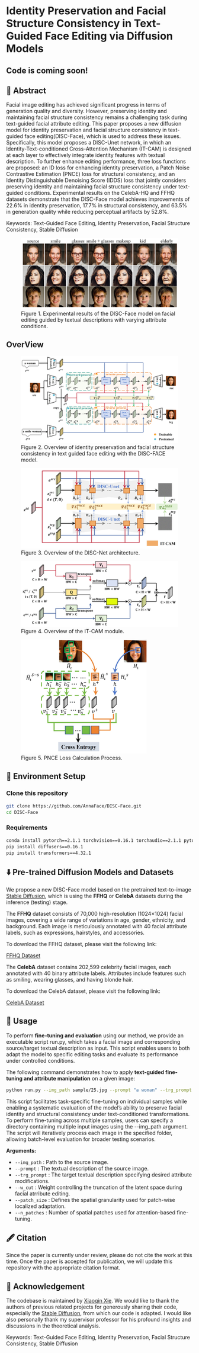 # Identity Preservation and Facial Structure Consistency in Text-Guided Face Editing via Diffusion Models

## Code is coming soon!

## 📌 Abstract

 Facial image editing has achieved significant progress in terms of generation quality and diversity. However, preserving identity and maintaining facial structure consistency remains a challenging task during text-guided facial attribute editing. This paper proposes a new diffusion model for identity preservation and facial structure consistency in text-guided face editing(DISC-Face), which is used to address these issues. Specifically, this model proposes a DISC-Unet network, in which an Identity-Text-conditioned Cross-Attention Mechanism (IT-CAM) is designed at each layer to effectively integrate identity features with textual description. To further enhance editing performance, three loss functions are proposed: an ID loss for enhancing identity preservation, a Patch Noise Contrastive Estimation (PNCE) loss for structural consistency, and an Identity Distinguishable Denoising Score (IDDS) loss that jointly considers preserving identity and maintaining facial structure consistency under text-guided conditions. Experimental results on the CelebA-HQ and FFHQ datasets demonstrate that the DISC-Face model achieves improvements of 22.6% in identity preservation, 17.7% in structural consistency, and 63.5% in generation quality while reducing perceptual artifacts by 52.8%. 

Keywords: Text-Guided Face Editing, Identity Preservation, Facial Structure Consistency, Stable Diffusion

<figure>
    <img src="assets/home.png" alt="Teaser Image">
    <figcaption>Figure 1. Experimental results of the DISC-Face model on facial editing guided by
 textual descriptions with varying attribute conditions.
    </figcaption>
</figure>

## OverView

<figure>
    <img src="assets/DISC_Face.jpg" alt="Teaser Image">
    <figcaption>Figure 2. Overview of identity preservation and facial structure consistency in text
guided face editing with the DISC-FACE model.
    </figcaption>
</figure>

<figure>
    <img src="assets/DISC_Net.jpg" alt="Teaser Image">
    <figcaption>Figure 3. Overview of the DISC-Net architecture.</figcaption>
</figure>

<figure>
    <img src="assets/ITCAM.jpg" alt="Teaser Image">
    <figcaption>Figure 4. Overview of the IT-CAM module.</figcaption>
</figure>

<figure>
    <img src="assets/PNCE.jpg" alt="Teaser Image" width="80%" height="80%">
    <figcaption>Figure 5. PNCE Loss Calculation Process.</figcaption>
</figure>

## 🚀 Environment Setup

### Clone this repository

```bash
git clone https://github.com/AnnaFace/DISC-Face.git 
cd DISC-Face
```

### Requirements

```bash
conda install pytorch==2.1.1 torchvision==0.16.1 torchaudio==2.1.1 pytorch-cuda=11.8 -c pytorch -c nvidia
pip install diffusers==0.16.1 
pip install transformers==4.32.1
```

## ⬇️  Pre-trained Diffusion Models and Datasets

We propose a new DISC-Face model based on the pretrained text-to-image [Stable Diffusion](https://github.com/CompVis/latent-diffusion), which is using the **FFHQ** or **CelebA** datasets during the inference (testing) stage.

The **FFHQ** dataset consists of 70,000 high-resolution (1024×1024) facial images, covering a wide range of variations in age, gender, ethnicity, and background. Each image is meticulously annotated with 40 facial attribute labels, such as expressions, hairstyles, and accessories.

To download the FFHQ dataset, please visit the following link:

[FFHQ Dataset](https://github.com/NVlabs/ffhq-dataset)

The **CelebA** dataset contains 202,599 celebrity facial images, each annotated with 40 binary attribute labels. Attributes include features such as smiling, wearing glasses, and having blonde hair.

To download the CelebA dataset, please visit the following link:

[CelebA Dataset](http://mmlab.ie.cuhk.edu.hk/projects/CelebA.html)

## 🎨  Usage

To perform **fine-tuning and evaluation** using our method, we provide an executable script run.py, which takes a facial image and corresponding source/target textual description as input. This script enables users to both adapt the model to specific editing tasks and evaluate its performance under controlled conditions.

The following command demonstrates how to apply **text-guided fine-tuning and attribute manipulation** on a given image:

```bash
python run.py --img_path sample/25.jpg --prompt "a woman" --trg_prompt "a smile woman" --w_cut 3.0 --patch_size 1 2 --n_patches 256
```

This script facilitates task-specific fine-tuning on individual samples while enabling a systematic evaluation of the model’s ability to preserve facial identity and structural consistency under text-conditioned transformations.
To perform fine-tuning across multiple samples, users can specify a directory containing multiple input images using the --img_path argument. The script will iteratively process each image in the specified folder, allowing batch-level evaluation for broader testing scenarios.

**Arguments:**

- `--img_path` : Path to the source image.
- `--prompt` : The textual description of the source image.
- `--trg_prompt` : The target textual description specifying desired attribute modifications.
- `--w_cut` : Weight controlling the truncation of the latent space during facial atrribute editing.
- `--patch_size` : Defines the spatial granularity used for patch-wise localized adaptation.
- `--n_patches` : Number of spatial patches used for attention-based fine-tuning.

## 🖋️ Citation

Since the paper is currently under review, please do not cite the work at this time. Once the paper is accepted for publication, we will update this repository with the appropriate citation format.

## 💜 Acknowledgement

The codebase is maintained by [Xiaoqin Xie](https://AnnaFace.github.io/). We would like to thank the authors of previous related projects for generously sharing their code, especially the [Stable Diffusion](https://github.com/CompVis/latent-diffusion), from which our code is adapted. I would like also personally thank my supervisor professor for his profound insights and discussions in the theoretical analysis.

Keywords: Text-Guided Face Editing, Identity Preservation, Facial Structure Consistency, Stable Diffusion
